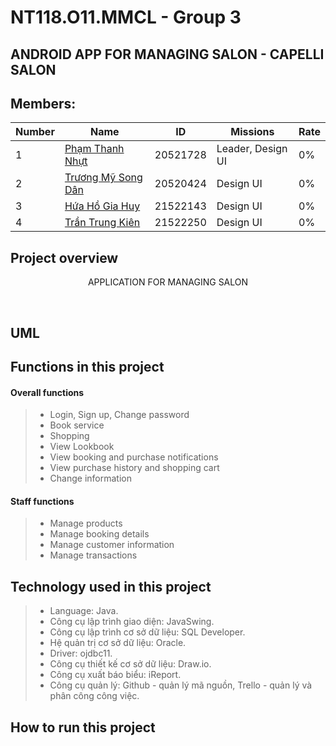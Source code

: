 # NT118.O11.MMCL - Group 3
## ANDROID APP FOR MANAGING SALON - CAPELLI SALON

## Members:
| Number | Name                        | ID     | Missions | Rate |
| --- |----------------------------|----------|------------|----------|
| 1 | [Phạm Thanh Nhựt](https://www.facebook.com/pham.thanh.nhut.1606) | 20521728 | Leader, Design UI | 0% |
| 2 | [Trương Mỹ Song Dân](https://www.facebook.com/truongmysongdan)    | 20520424 | Design UI | 0% |
| 3 | [Hứa Hồ Gia Huy](https://www.facebook.com/huy042003)              | 21522143 | Design UI | 0% |
| 4 | [Trần Trung Kiên](https://www.facebook.com/tam.nam.1610)          | 21522250 |  Design UI | 0% |


## Project overview
<p align="center">
   APPLICATION FOR MANAGING SALON
</p>
       
<br/>

## UML



## Functions in this project
#### Overall functions
> - Login, Sign up, Change password
> - Book service
> - Shopping
> - View Lookbook
> - View booking and purchase notifications
> - View purchase history and shopping cart
> - Change information
#### Staff functions
> - Manage products
> - Manage booking details
> - Manage customer information
> - Manage transactions



## Technology used in this project
> - Language: Java.
> - Công cụ lập trình giao diện: JavaSwing.
> - Công cụ lập trình cơ sở dữ liệu: SQL Developer.
> - Hệ quản trị cơ sở dữ liệu:  Oracle.
> - Driver: ojdbc11.
> - Công cụ thiết kế cơ sở dữ liệu: Draw.io.
> - Công cụ xuất báo biểu: iReport.
> - Công cụ quản lý: Github - quản lý mã nguồn, Trello - quản lý và phân công công việc.


## How to run this project
